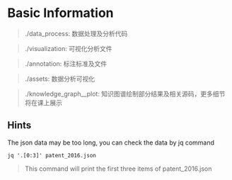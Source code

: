 # Basic Information

> ./data_process: 数据处理及分析代码

> ./visualization: 可视化分析文件

> ./annotation: 标注标准及文件

> ./assets: 数据分析可视化

> ./knowledge_graph__plot: 知识图谱绘制部分结果及相关源码，更多细节将在课上展示

## Hints

The json data may be too long, you can check the data by jq command

```
jq '.[0:3]' patent_2016.json
```

> This command will print the first three items of patent_2016.json
